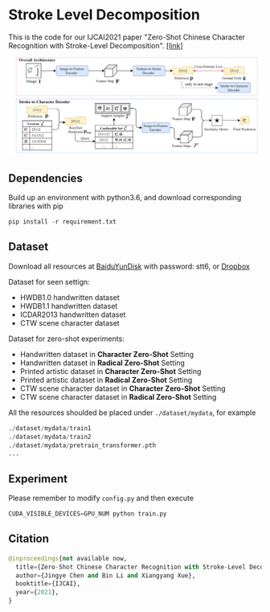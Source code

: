 # Stroke Level Decomposition

This is the code for our IJCAI2021 paper "Zero-Shot Chinese Character Recognition with Stroke-Level Decomposition". [[link]](https://github.com/FudanVI/FudanOCR/tree/main/stroke-level-decomposition/document)

![architecture](./image/architecture.png)


## Dependencies
Build up an environment with python3.6, and download corresponding libraries with pip
```python
pip install -r requirement.txt
```

## Dataset
Download all resources at [BaiduYunDisk](https://pan.baidu.com/s/1P_SCcQG74fiQfTnfidpHEw) with password: stt6, or [Dropbox](https://www.dropbox.com/sh/f294n405ngbnujn/AABUO6rv_5H5MvIvCblcf-aKa?dl=0)

Dataset for seen settign:
* HWDB1.0 handwritten dataset 
* HWDB1.1 handwritten dataset 
* ICDAR2013 handwritten dataset
* CTW scene character dataset

Dataset for zero-shot experiments:
* Handwritten dataset in **Character Zero-Shot** Setting
* Handwritten dataset in **Radical Zero-Shot** Setting
* Printed artistic dataset  in **Character Zero-Shot** Setting
* Printed artistic dataset in **Radical Zero-Shot** Setting
* CTW scene character dataset  in **Character Zero-Shot** Setting
* CTW scene character dataset in **Radical Zero-Shot** Setting

All the resources shoulded be placed under ```./dataset/mydata```, for example
```python
./dataset/mydata/train1
./dataset/mydata/train2
./dataset/mydata/pretrain_transformer.pth
...
```


## Experiment
Please remember to modify ```config.py``` and then execute
```python
CUDA_VISIBLE_DEVICES=GPU_NUM python train.py
```



## Citation
```python
@inproceedings{not available now,
  title={Zero-Shot Chinese Character Recognition with Stroke-Level Decomposition},
  author={Jingye Chen and Bin Li and Xiangyang Xue},
  booktitle={IJCAI},
  year={2021},
}
```